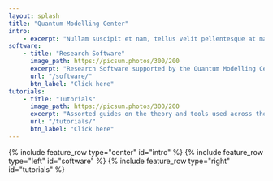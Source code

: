 ```yaml
---
layout: splash
title: "Quantum Modelling Center"
intro:
    - excerpt: "Nullam suscipit et nam, tellus velit pellentesque at malesuada, enim eaque. Quis nulla, netus tempor in diam gravida tincidunt, proin faucibus voluptate felis id sollicitudin."
software:
    - title: "Research Software"
      image_path: https://picsum.photos/300/200
      excerpt: "Research Software supported by the Quantum Modelling Center at CFT."
      url: "/software/"
      btn_label: "Click here"
tutorials:
    - title: "Tutorials"
      image_path: https://picsum.photos/300/200
      excerpt: "Assorted guides on the theory and tools used across the software packages."
      url: "/tutorials/"
      btn_label: "Click here"
---
```


{% include feature_row type="center" id="intro" %}
{% include feature_row type="left" id="software" %}
{% include feature_row type="right" id="tutorials" %}
